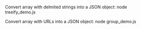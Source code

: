 Convert array with delmited strings into a JSON object:
 node treeify_demo.js

Convert array with URLs into a JSON object:
 node group_demo.js
